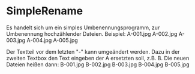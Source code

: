# SimpleRename

Es handelt sich um ein simples Umbenennungsprogramm, zur Umbenennung hochzählender Dateien. 
Beispiel:
A-001.jpg
A-002.jpg
A-003.jpg
A-004.jpg
A-005.jpg

Der Textteil vor dem letzten "-" kann umgeändert werden. Dazu in der zweiten Textbox den Text eingeben der A ersetzten soll, z.B. B. Die neuen Dateien heißen dann:
B-001.jpg
B-002.jpg
B-003.jpg
B-004.jpg
B-005.jpg
